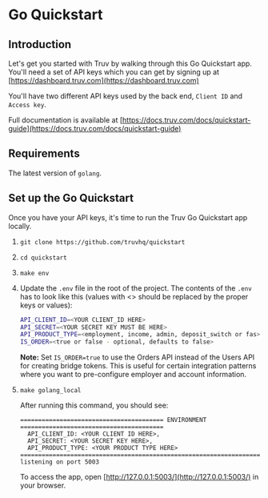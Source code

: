 # Go Quickstart

## Introduction

Let's get you started with Truv by walking through this Go Quickstart app. You'll need a set of API keys which you can get by signing up at [https://dashboard.truv.com](https://dashboard.truv.com)

You'll have two different API keys used by the back end, `Client ID` and `Access key`.

Full documentation is available at [https://docs.truv.com/docs/quickstart-guide](https://docs.truv.com/docs/quickstart-guide)

## Requirements

The latest version of `golang`.


## Set up the Go Quickstart

Once you have your API keys, it's time to run the Truv Go Quickstart app locally.

1. `git clone https://github.com/truvhq/quickstart`
2. `cd quickstart`
3. `make env`
4. Update the `.env` file in the root of the project. The contents of the `.env` has to look like this (values with <> should be replaced by the proper keys or values):

    ```bash
    API_CLIENT_ID=<YOUR CLIENT_ID HERE>
    API_SECRET=<YOUR SECRET KEY MUST BE HERE>
    API_PRODUCT_TYPE=<employment, income, admin, deposit_switch or fas>
    IS_ORDER=<true or false - optional, defaults to false>
    ```

    **Note:** Set `IS_ORDER=true` to use the Orders API instead of the Users API for creating bridge tokens. This is useful for certain integration patterns where you want to pre-configure employer and account information.

5. `make golang_local`

    After running this command, you should see:

    ```output
    ======================================== ENVIRONMENT ========================================
      API_CLIENT_ID: <YOUR CLIENT ID HERE>,
      API_SECRET: <YOUR SECRET KEY HERE>,
      API_PRODUCT_TYPE: <YOUR PRODUCT TYPE HERE>
    ==============================================================================================
    listening on port 5003
    ```

    To access the app, open [http://127.0.0.1:5003/](http://127.0.0.1:5003/) in your browser.
